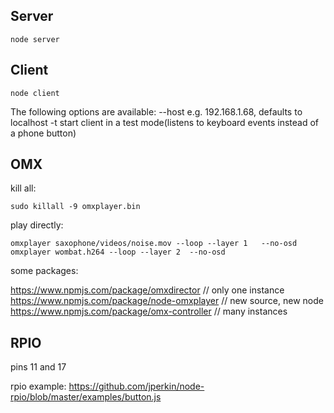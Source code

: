 ## Server

    node server
    
## Client
    
    node client
    
The following options are available:
    --host          e.g.  192.168.1.68, defaults to localhost
    -t              start client in a test mode(listens to keyboard events instead of a phone button)
    




## OMX
kill all:

    sudo killall -9 omxplayer.bin


play directly:

    omxplayer saxophone/videos/noise.mov --loop --layer 1   --no-osd
    omxplayer wombat.h264 --loop --layer 2  --no-osd



some packages:

https://www.npmjs.com/package/omxdirector  // only one instance
https://www.npmjs.com/package/node-omxplayer // new source, new node
https://www.npmjs.com/package/omx-controller // many instances


## RPIO

pins 11 and 17


rpio example:
https://github.com/jperkin/node-rpio/blob/master/examples/button.js

